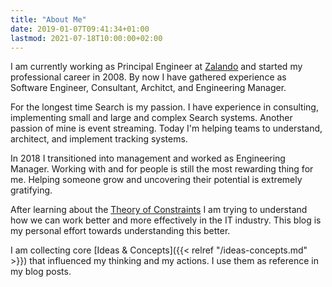 ```yaml
---
title: "About Me"
date: 2019-01-07T09:41:34+01:00
lastmod: 2021-07-18T10:00:00+02:00
---
```


I am currently working as Principal Engineer at [Zalando][5] and started my
professional career in 2008.  By now I have gathered experience as Software
Engineer, Consultant, Architct, and Engineering Manager.

For the longest time Search is my passion. I have experience in consulting,
implementing small and large and complex Search systems. Another passion of mine
is event streaming. Today I'm helping teams to understand, architect, and implement
tracking systems.

In 2018 I transitioned into management and worked as Engineering Manager.
Working with and for people is still the most rewarding thing for me. Helping
someone grow and uncovering their potential is extremely gratifying.

After learning about the [Theory of Constraints][6] I am trying to understand
how we can work better and more effectively in the IT industry. This blog is my
personal effort towards understanding this better.

I am collecting core [Ideas & Concepts]({{< relref "/ideas-concepts.md" >}})
that influenced my thinking and my actions. I use them as reference in my blog
posts.

[5]: https://www.zalando.de
[6]: https://en.wikipedia.org/wiki/Theory_of_constraints
